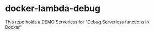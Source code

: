 # docker-lambda-debug

This repo holds a DEMO Serverless for "Debug Serverless functions in Docker"
